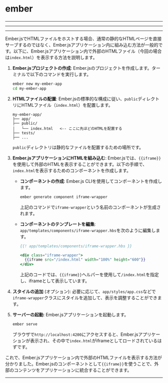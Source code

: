 ###
# ember
###

---

---

---

Ember.jsでHTMLファイルをホストする場合、通常の静的なHTMLページを直接サーブするのではなく、Ember.jsアプリケーション内に組み込む方法が一般的です。以下に、Ember.jsアプリケーション内で外部のHTMLファイル（今回の場合は`index.html`）を表示する方法を説明します。

1. **Ember.jsプロジェクトの作成**:
   Ember.jsのプロジェクトを作成します。ターミナルで以下のコマンドを実行します。

   ```bash
   ember new my-ember-app
   cd my-ember-app
   ```

2. **HTMLファイルの配置**:
   Ember.jsの標準的な構成に従い、`public`ディレクトリにHTMLファイル（`index.html`）を配置します。

   ```plaintext
   my-ember-app/
   ├── app/
   ├── public/
   │   └── index.html   <-- ここに先ほどのHTMLを配置する
   ├── tests/
   ├── ...
   ```

   `public`ディレクトリは静的なファイルを配置するための場所です。

3. **Ember.jsアプリケーションにHTMLを組み込む**:
   Ember.jsでは、`{{iframe}}`を使用して外部のHTMLを表示することができます。以下の手順で、`index.html`を表示するためのコンポーネントを作成します。

   - **コンポーネントの作成**: Ember.js CLIを使用してコンポーネントを作成します。

     ```bash
     ember generate component iframe-wrapper
     ```

     上記のコマンドで`iframe-wrapper`という名前のコンポーネントが生成されます。

   - **コンポーネントのテンプレートを編集**: `app/templates/components/iframe-wrapper.hbs`を次のように編集します。

     ```handlebars
     {{! app/templates/components/iframe-wrapper.hbs }}

     <div class="iframe-wrapper">
       {{iframe src="/index.html" width="100%" height="600"}}
     </div>
     ```

     上記のコードでは、`{{iframe}}`ヘルパーを使用して`/index.html`を指定し、iframeとして表示しています。

4. **スタイルの追加** (オプション): 必要に応じて、`app/styles/app.css`などで`iframe-wrapper`クラスにスタイルを追加して、表示を調整することができます。

5. **サーバーの起動**:
   Ember.jsアプリケーションを起動します。

   ```bash
   ember serve
   ```

   ブラウザで`http://localhost:4200`にアクセスすると、Ember.jsアプリケーションが表示され、その中で`index.html`がiframeとしてロードされているはずです。

これで、Ember.jsアプリケーション内で外部のHTMLファイルを表示する方法が分かりました。Ember.jsのコンポーネントとして`{{iframe}}`を使うことで、外部のコンテンツをアプリケーションに統合することができます。

---


